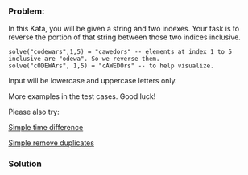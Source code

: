 ### Problem:
<p>In this Kata, you will be given a string and two indexes. Your task is to reverse the portion of that string between those two indices inclusive. </p>
<pre><code>solve(&quot;codewars&quot;,1,5) = &quot;cawedors&quot; -- elements at index 1 to 5 inclusive are &quot;odewa&quot;. So we reverse them.
solve(&quot;cODEWArs&quot;, 1,5) = &quot;cAWEDOrs&quot; -- to help visualize.</code></pre><p>Input will be lowercase and uppercase letters only. </p>
<p>More examples in the test cases. Good luck!</p>
<p>Please also try:</p>
<p><a href="https://www.codewars.com/kata/5b76a34ff71e5de9db0000f2" target="_blank">Simple time difference</a></p>
<p><a href="https://www.codewars.com/kata/5ba38ba180824a86850000f7" target="_blank">Simple remove duplicates</a></p>

### Solution